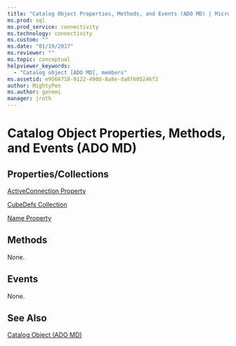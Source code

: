 ```yaml
---
title: "Catalog Object Properties, Methods, and Events (ADO MD) | Microsoft Docs"
ms.prod: sql
ms.prod_service: connectivity
ms.technology: connectivity
ms.custom: ""
ms.date: "01/19/2017"
ms.reviewer: ""
ms.topic: conceptual
helpviewer_keywords: 
  - "Catalog object [ADO MD], members"
ms.assetid: e9566718-9122-490d-8a8e-da8f605246f2
author: MightyPen
ms.author: genemi
manager: jroth
---
```

# Catalog Object Properties, Methods, and Events (ADO MD)
## Properties/Collections  
 [ActiveConnection Property](../../../ado/reference/ado-md-api/activeconnection-property-ado-md.md)  
  
 [CubeDefs Collection](../../../ado/reference/ado-md-api/cubedefs-collection-ado-md.md)  
  
 [Name Property](../../../ado/reference/ado-md-api/name-property-ado-md.md)  
  
## Methods  
 None.  
  
## Events  
 None.  
  
## See Also  
 [Catalog Object (ADO MD)](../../../ado/reference/ado-md-api/catalog-object-ado-md.md)
